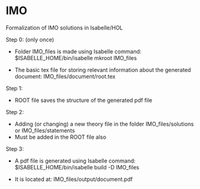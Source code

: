 # IMO
Formalization of IMO solutions in Isabelle/HOL

Step 0: (only once)

- Folder IMO_files is made using Isabelle command:
$ISABELLE_HOME/bin/isabelle mkroot IMO_files

- The basic tex file for storing relevant information about the generated document:
IMO_files/document/root.tex 

Step 1:

- ROOT file saves the structure of the generated pdf file

Step 2:

- Adding (or changing) a new theory file in the folder IMO_files/solutions or IMO_files/statements
- Must be added in the ROOT file also

Step 3:

- A pdf file is generated using Isabelle command:
$ISABELLE_HOME/bin/isabelle build -D IMO_files

- It is located at: IMO_files/output/document.pdf
